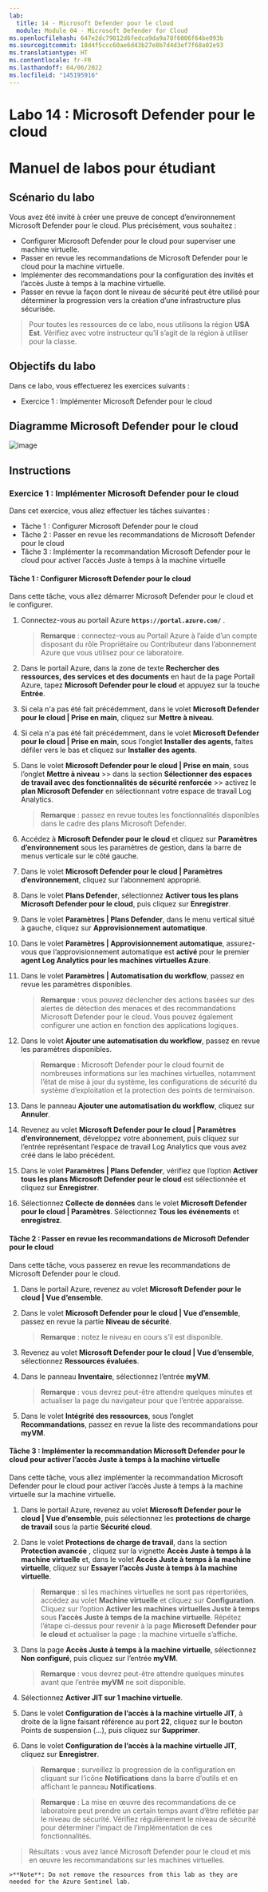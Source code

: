 ```yaml
---
lab:
  title: 14 - Microsoft Defender pour le cloud
  module: Module 04 - Microsoft Defender for Cloud
ms.openlocfilehash: 647e2dc79012d6fedca9da9a78f6006f64be093b
ms.sourcegitcommit: 18d4f5ccc60ae6d43b27e8b7d4d3ef7f68a02e93
ms.translationtype: HT
ms.contentlocale: fr-FR
ms.lasthandoff: 04/06/2022
ms.locfileid: "145195916"
---
```

# <a name="lab-14-microsoft-defender-for-cloud"></a>Labo 14 : Microsoft Defender pour le cloud
# <a name="student-lab-manual"></a>Manuel de labos pour étudiant

## <a name="lab-scenario"></a>Scénario du labo

Vous avez été invité à créer une preuve de concept d’environnement Microsoft Defender pour le cloud. Plus précisément, vous souhaitez :

- Configurer Microsoft Defender pour le cloud pour superviser une machine virtuelle.
- Passer en revue les recommandations de Microsoft Defender pour le cloud pour la machine virtuelle.
- Implémenter des recommandations pour la configuration des invités et l’accès Juste à temps à la machine virtuelle. 
- Passer en revue la façon dont le niveau de sécurité peut être utilisé pour déterminer la progression vers la création d’une infrastructure plus sécurisée.

> Pour toutes les ressources de ce labo, nous utilisons la région **USA Est**. Vérifiez avec votre instructeur qu’il s’agit de la région à utiliser pour la classe. 

## <a name="lab-objectives"></a>Objectifs du labo

Dans ce labo, vous effectuerez les exercices suivants :

- Exercice 1 : Implémenter Microsoft Defender pour le cloud

## <a name="microsoft-defender-for-cloud-diagram"></a>Diagramme Microsoft Defender pour le cloud

![image](https://user-images.githubusercontent.com/91347931/157537800-94a64b6e-026c-41b2-970e-f8554ce1e0ab.png)

## <a name="instructions"></a>Instructions

### <a name="exercise-1-implement-microsoft-defender-for-cloud"></a>Exercice 1 : Implémenter Microsoft Defender pour le cloud

Dans cet exercice, vous allez effectuer les tâches suivantes :

- Tâche 1 : Configurer Microsoft Defender pour le cloud
- Tâche 2 : Passer en revue les recommandations de Microsoft Defender pour le cloud
- Tâche 3 : Implémenter la recommandation Microsoft Defender pour le cloud pour activer l’accès Juste à temps à la machine virtuelle

#### <a name="task-1-configure-microsoft-defender-for-cloud"></a>Tâche 1 : Configurer Microsoft Defender pour le cloud

Dans cette tâche, vous allez démarrer Microsoft Defender pour le cloud et le configurer.

1. Connectez-vous au portail Azure **`https://portal.azure.com/`** .

    >**Remarque** : connectez-vous au Portail Azure à l’aide d’un compte disposant du rôle Propriétaire ou Contributeur dans l’abonnement Azure que vous utilisez pour ce laboratoire.

2. Dans le portail Azure, dans la zone de texte **Rechercher des ressources, des services et des documents** en haut de la page Portail Azure, tapez **Microsoft Defender pour le cloud** et appuyez sur la touche **Entrée**.

3. Si cela n'a pas été fait précédemment, dans le volet **Microsoft Defender pour le cloud | Prise en main**, cliquez sur **Mettre à niveau**.
     
4. Si cela n'a pas été fait précédemment, dans le volet **Microsoft Defender pour le cloud | Prise en main**, sous l’onglet **Installer des agents**, faites défiler vers le bas et cliquez sur **Installer des agents**.

5. Dans le volet **Microsoft Defender pour le cloud | Prise en main**, sous l’onglet **Mettre à niveau** >> dans la section **Sélectionner des espaces de travail avec des fonctionnalités de sécurité renforcée** >> activez le **plan Microsoft Defender** en sélectionnant votre espace de travail Log Analytics. 

    >**Remarque** : passez en revue toutes les fonctionnalités disponibles dans le cadre des plans Microsoft Defender. 

6. Accédez à **Microsoft Defender pour le cloud** et cliquez sur **Paramètres d’environnement** sous les paramètres de gestion, dans la barre de menus verticale sur le côté gauche.

7. Dans le volet **Microsoft Defender pour le cloud | Paramètres d’environnement**, cliquez sur l’abonnement approprié. 

8. Dans le volet **Plans Defender**, sélectionnez **Activer tous les plans Microsoft Defender pour le cloud**, puis cliquez sur **Enregistrer**.

9. Dans le volet **Paramètres | Plans Defender**, dans le menu vertical situé à gauche, cliquez sur **Approvisionnement automatique**. 

10. Dans le volet **Paramètres | Approvisionnement automatique**, assurez-vous que l’approvisionnement automatique est **activé** pour le premier **agent Log Analytics pour les machines virtuelles Azure**.

11. Dans le volet **Paramètres | Automatisation du workflow**, passez en revue les paramètres disponibles. 

    >**Remarque** : vous pouvez déclencher des actions basées sur des alertes de détection des menaces et des recommandations Microsoft Defender pour le cloud. Vous pouvez également configurer une action en fonction des applications logiques. 
    
12. Dans le volet **Ajouter une automatisation du workflow**, passez en revue les paramètres disponibles.

    >**Remarque** : Microsoft Defender pour le cloud fournit de nombreuses informations sur les machines virtuelles, notamment l’état de mise à jour du système, les configurations de sécurité du système d’exploitation et la protection des points de terminaison.

13. Dans le panneau **Ajouter une automatisation du workflow**, cliquez sur **Annuler**.

14. Revenez au volet **Microsoft Defender pour le cloud | Paramètres d’environnement**, développez votre abonnement, puis cliquez sur l’entrée représentant l’espace de travail Log Analytics que vous avez créé dans le labo précédent.

15. Dans le volet **Paramètres | Plans Defender**, vérifiez que l’option **Activer tous les plans Microsoft Defender pour le cloud** est sélectionnée et cliquez sur **Enregistrer**.

16. Sélectionnez **Collecte de données** dans le volet **Microsoft Defender pour le cloud | Paramètres**. Sélectionnez **Tous les événements** et **enregistrez**.


#### <a name="task-2-review-the-microsoft-defender-for-cloud-recommendation"></a>Tâche 2 : Passer en revue les recommandations de Microsoft Defender pour le cloud

Dans cette tâche, vous passerez en revue les recommandations de Microsoft Defender pour le cloud. 

1. Dans le portail Azure, revenez au volet **Microsoft Defender pour le cloud | Vue d’ensemble**. 

2. Dans le volet **Microsoft Defender pour le cloud | Vue d’ensemble**, passez en revue la partie **Niveau de sécurité**.

    >**Remarque** : notez le niveau en cours s’il est disponible.

3. Revenez au volet **Microsoft Defender pour le cloud | Vue d’ensemble**, sélectionnez **Ressources évaluées**.

4. Dans le panneau **Inventaire**, sélectionnez l’entrée **myVM**.

    >**Remarque** : vous devrez peut-être attendre quelques minutes et actualiser la page du navigateur pour que l’entrée apparaisse.
    
5. Dans le volet **Intégrité des ressources**, sous l’onglet **Recommandations**, passez en revue la liste des recommandations pour **myVM**.


#### <a name="task-3-implement-the-microsoft-defender-for-cloud-recommendation-to-enable-just-in-time-vm-access"></a>Tâche 3 : Implémenter la recommandation Microsoft Defender pour le cloud pour activer l’accès Juste à temps à la machine virtuelle

Dans cette tâche, vous allez implémenter la recommandation Microsoft Defender pour le cloud pour activer l’accès Juste à temps à la machine virtuelle sur la machine virtuelle. 

1. Dans le portail Azure, revenez au volet **Microsoft Defender pour le cloud | Vue d’ensemble**, puis sélectionnez les **protections de charge de travail** sous la partie **Sécurité cloud**.

2. Dans le volet **Protections de charge de travail**, dans la section **Protection avancée** , cliquez sur la vignette **Accès Juste à temps à la machine virtuelle** et, dans le volet **Accès Juste à temps à la machine virtuelle**, cliquez sur **Essayer l’accès Juste à temps à la machine virtuelle**.

    >**Remarque** : si les machines virtuelles ne sont pas répertoriées, accédez au volet **Machine virtuelle** et cliquez sur **Configuration**. Cliquez sur l’option **Activer les machines virtuelles Juste à temps** sous **l’accès Juste à temps de la machine virtuelle**. Répétez l’étape ci-dessus pour revenir à la page **Microsoft Defender pour le cloud** et actualiser la page : la machine virtuelle s’affiche.

3. Dans la page **Accès Juste à temps à la machine virtuelle**, sélectionnez **Non configuré**, puis cliquez sur l’entrée **myVM**.

    >**Remarque** : vous devrez peut-être attendre quelques minutes avant que l’entrée **myVM** ne soit disponible.

4. Sélectionnez **Activer JIT sur 1 machine virtuelle**.

5. Dans le volet **Configuration de l’accès à la machine virtuelle JIT**, à droite de la ligne faisant référence au port **22**, cliquez sur le bouton Points de suspension (...), puis cliquez sur **Supprimer**.

6. Dans le volet **Configuration de l’accès à la machine virtuelle JIT**, cliquez sur **Enregistrer**.

    >**Remarque** : surveillez la progression de la configuration en cliquant sur l’icône **Notifications** dans la barre d’outils et en affichant le panneau **Notifications**. 

    >**Remarque** : La mise en œuvre des recommandations de ce laboratoire peut prendre un certain temps avant d’être reflétée par le niveau de sécurité. Vérifiez régulièrement le niveau de sécurité pour déterminer l’impact de l’implémentation de ces fonctionnalités. 

> Résultats : vous avez lancé Microsoft Defender pour le cloud et mis en œuvre les recommandations sur les machines virtuelles. 

    >**Note**: Do not remove the resources from this lab as they are needed for the Azure Sentinel lab.
